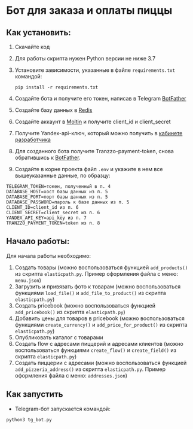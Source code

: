# Бот для заказа и оплаты пиццы 

## Как установить:

1. Скачайте код
2. Для работы скрипта нужен Python версии не ниже 3.7
3. Установите зависимости, указанные в файле ``requirements.txt`` командой:

   ```pip install -r requirements.txt```
4. Создайте бота и получите его токен, написав в Telegram [BotFather](https://telegram.me/BotFather)
5. Создайте базу данных в [Redis](https://redis.com/)
6. Создайте аккаунт в [Moltin](https://www.elasticpath.com/) и получите client_id и client_secret
7. Получите Yandex-api-ключ, который можно получить в [кабинете разработчика](https://developer.tech.yandex.ru/)
8. Для созданного бота получите Tranzzo-payment-token, снова обратившись к [BotFather](https://telegram.me/BotFather).
9. Создайте в корне проекта файл ``.env`` и укажите в нем все вышеуказанные данные, по образцу:

```
TELEGRAM_TOKEN=токен, полученный в п. 4
DATABASE_HOST=хост базы данных из п. 5 
DATABASE_PORT=порт базы данных из п. 5 
DATABASE_PASSWORD=пароль к базе данных из п. 5 
CLIENT_ID=client_id из п. 6
CLIENT_SECRET=client_secret из п. 6
YANDEX_API_KEY=api_key из п. 7
TRANZZO_PAYMENT_TOKEN=token из п. 8
```

## Начало работы:

Для начала работы необходимо:

1. Создать товары (можно воcпользоваться функцией ``add_products()`` из скрипта ``elasticpath.py``. Пример оформления файла с меню: ``menu.json``)
2. Загрузить и привязать фото к товарам (можно воcпользоваться функциями  ``load_file()`` и ``add_file_to_product()`` из скрипта ``elasticpath.py``)
3. Создать pricebook (можно воcпользоваться функцией ``add_pricebook()`` из скрипта ``elasticpath.py``)
4. Добавить цены для товаров в pricebook (можно воcпользоваться функциями  ``create_currency()`` и ``add_price_for_product()`` из скрипта ``elasticpath.py``)
5. Опубликовать каталог с товарами
6. Создать flow c адресами пиццерий и адресами клиентов (можно воcпользоваться функциями  ``create_flow()`` и ``create_field()`` из скрипта ``elasticpath.py``)
7. Создать пиццерии с адресами (можно воcпользоваться функцией ``add_pizzeria_address()`` из скрипта ``elasticpath.py``. Пример оформления файла с меню: ``addresses.json``)

## Как запустить
- Telegram-бот запускается командой:

```python3 tg_bot.py```
